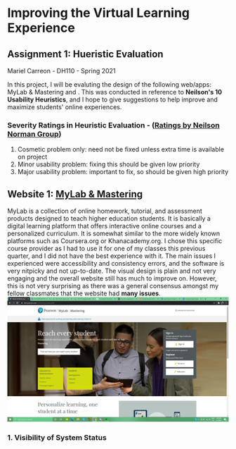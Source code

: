 # Improving the Virtual Learning Experience 
## Assignment 1: Hueristic Evaluation
Mariel Carreon - DH110 - Spring 2021

In this project, I will be evaluting the design of the following web/apps: MyLab & Mastering and . This was conducted in reference to **Neilson's 10 Usability Heuristics**, and I hope to give suggestions to help improve and maximize students' online experiences. 

### Severity Ratings in Heuristic Evaluation - ([Ratings by Neilson Norman Group](https://www.nngroup.com/articles/how-to-rate-the-severity-of-usability-problems/))
 1. Cosmetic problem only: need not be fixed unless extra time is available on project  
 1. Minor usability problem: fixing this should be given low priority
 1.  Major usability problem: important to fix, so should be given high priority

## Website 1: [MyLab & Mastering](https://mlm.pearson.com/northamerica/index.html)


MyLab is a collection of online homework, tutorial, and assessment products designed to teach higher education students. It is basically a digital learning platform that offers interactive online courses and a personalized curriculum. It is somewhat similar to the more widely known platforms such as Coursera.org or Khanacademy.org. 
I chose this specific course provider as I had to use it for one of my classes this previous quarter, and I did not have the best experience with it. The main issues I experienced were accessibility and consistency errors, and the software is very nitpicky and not up-to-date. The visual design is plain and not very engaging and the overall website still has much to improve on.  However, this is not very surprising as there was a general consensus amongst my fellow classmates that the website had __many issues__.
![MyLab Homepage](mylab-ss.png)

### 1. Visibility of System Status







